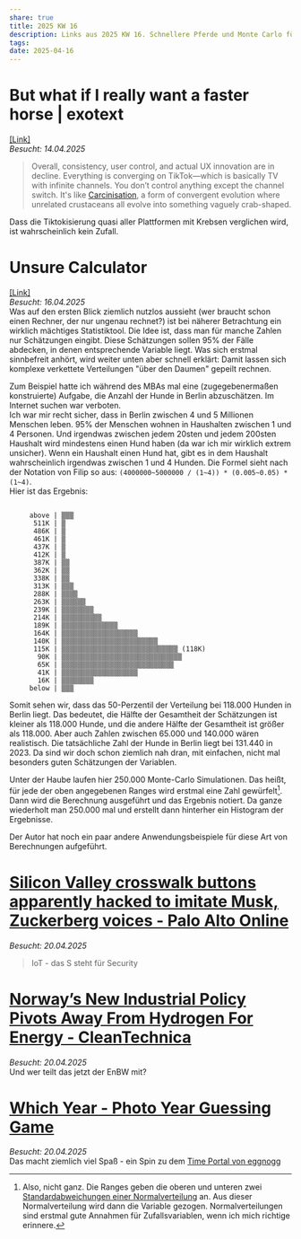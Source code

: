 ```yaml
---
share: true
title: 2025 KW 16
description: Links aus 2025 KW 16. Schnellere Pferde und Monte Carlo für die Hosentasche. Wie gut bist du im Fotos zu Jahren zuordnen?
tags: 
date: 2025-04-16
---
```

# But what if I really want a faster horse | exotext  
[\[Link\]](https://rakhim.exotext.com/but-what-if-i-really-want-a-faster-horse)  
*Besucht: 14.04.2025*  
>Overall, consistency, user control, and actual UX innovation are in decline. Everything is converging on TikTok—which is basically TV with infinite channels. You don’t control anything except the channel switch. It's like [Carcinisation](https://en.wikipedia.org/wiki/Carcinisation), a form of convergent evolution where unrelated crustaceans all evolve into something vaguely crab-shaped.  
  
Dass die Tiktokisierung quasi aller Plattformen mit Krebsen verglichen wird, ist wahrscheinlich kein Zufall.  
  
# Unsure Calculator  
[\[Link\]](https://filiph.github.io/unsure/)  
*Besucht: 16.04.2025*  
Was auf den ersten Blick ziemlich nutzlos aussieht (wer braucht schon einen Rechner, der nur ungenau rechnet?) ist bei näherer Betrachtung ein wirklich mächtiges Statistiktool. Die Idee ist, dass man für manche Zahlen nur Schätzungen eingibt. Diese Schätzungen sollen 95% der Fälle abdecken, in denen entsprechende Variable liegt. Was sich erstmal sinnbefreit anhört, wird weiter unten aber schnell erklärt: Damit lassen sich komplexe verkettete Verteilungen "über den Daumen" gepeilt rechnen.  
  
Zum Beispiel hatte ich während des MBAs mal eine (zugegebenermaßen konstruierte) Aufgabe, die Anzahl der Hunde in Berlin abzuschätzen. Im Internet suchen war verboten.  
Ich war mir recht sicher, dass in Berlin zwischen 4 und 5 Millionen Menschen leben. 95% der Menschen wohnen in Haushalten zwischen 1 und 4 Personen. Und irgendwas zwischen jedem 20sten und jedem 200sten Haushalt wird mindestens einen Hund haben (da war ich mir wirklich extrem unsicher). Wenn ein Haushalt einen Hund hat, gibt es in dem Haushalt wahrscheinlich irgendwas zwischen 1 und 4 Hunden. Die Formel sieht nach der Notation von Filip so aus: `(4000000~5000000 / (1~4)) * (0.005~0.05) * (1~4)`.  
Hier ist das Ergebnis:  
```  
  
     above | ▒▒▒  
      511K | ▒  
      486K | ▒  
      461K | ▒  
      437K | ▒  
      412K | ▒  
      387K | ▒▒  
      362K | ▒▒  
      338K | ▒▒  
      313K | ▒▒▒  
      288K | ▒▒▒▒  
      263K | ▒▒▒▒▒▒  
      239K | ▒▒▒▒▒▒▒▒  
      214K | ▒▒▒▒▒▒▒▒▒▒  
      189K | ▒▒▒▒▒▒▒▒▒▒▒▒▒▒  
      164K | ▒▒▒▒▒▒▒▒▒▒▒▒▒▒▒▒▒▒▒  
      140K | ▒▒▒▒▒▒▒▒▒▒▒▒▒▒▒▒▒▒▒▒▒▒▒▒  
      115K | ▒▒▒▒▒▒▒▒▒▒▒▒▒▒▒▒▒▒▒▒▒▒▒▒▒▒▒▒▒ (118K)  
       90K | ▒▒▒▒▒▒▒▒▒▒▒▒▒▒▒▒▒▒▒▒▒▒▒▒▒▒▒▒▒▒  
       65K | ▒▒▒▒▒▒▒▒▒▒▒▒▒▒▒▒▒▒▒▒▒▒▒▒▒▒▒▒  
       41K | ▒▒▒▒▒▒▒▒▒▒▒▒▒▒▒▒▒▒▒  
       16K | ▒▒▒▒▒▒▒▒  
     below | ▒▒▒  
```  
Somit sehen wir, dass das 50-Perzentil der Verteilung bei 118.000 Hunden in Berlin liegt. Das bedeutet, die Hälfte der Gesamtheit der Schätzungen ist kleiner als 118.000 Hunde, und die andere Hälfte der Gesamtheit ist größer als 118.000. Aber auch Zahlen zwischen 65.000 und 140.000 wären realistisch. Die tatsächliche Zahl der Hunde in Berlin liegt bei 131.440 in 2023. Da sind wir doch schon ziemlich nah dran, mit einfachen, nicht mal besonders guten Schätzungen der Variablen.  
  
Unter der Haube laufen hier 250.000 Monte-Carlo Simulationen. Das heißt, für jede der oben angegebenen Ranges wird erstmal eine Zahl gewürfelt[^1]. Dann wird die Berechnung ausgeführt und das Ergebnis notiert. Da ganze wiederholt man 250.000 mal und erstellt dann hinterher ein Histogram der Ergebnisse.  
  
Der Autor hat noch ein paar andere Anwendungsbeispiele für diese Art von Berechnungen aufgeführt.  
  
  
# [Silicon Valley crosswalk buttons apparently hacked to imitate Musk, Zuckerberg voices - Palo Alto Online](https://www.paloaltoonline.com/technology/2025/04/12/silicon-valley-crosswalk-buttons-apparently-hacked-to-imitate-musk-zuckerberg-voices/)  
*Besucht: 20.04.2025*  
> IoT - das S steht für Security  
  
# [Norway’s New Industrial Policy Pivots Away From Hydrogen For Energy - CleanTechnica](https://cleantechnica.com/2025/03/29/norways-new-industrial-policy-pivots-away-from-hydrogen-for-energy/)  
*Besucht: 20.04.2025*  
Und wer teilt das jetzt der EnBW mit?  
  
# [Which Year - Photo Year Guessing Game](https://whichyr.com/)  
*Besucht: 20.04.2025*  
Das macht ziemlich viel Spaß - ein Spin zu dem [Time Portal von eggnogg](https://www.eggnog.ai/timeportal/9923603d-a84a-4ae4-beab-8e474607215f)  
  
  
  
[^1]: Also, nicht ganz. Die Ranges geben die oberen und unteren zwei [Standardabweichungen einer Normalverteilung](https://de.wikipedia.org/wiki/Normalverteilung#Standardabweichung) an. Aus dieser Normalverteilung wird dann die Variable gezogen. Normalverteilungen sind erstmal gute Annahmen für Zufallsvariablen, wenn ich mich richtige erinnere.